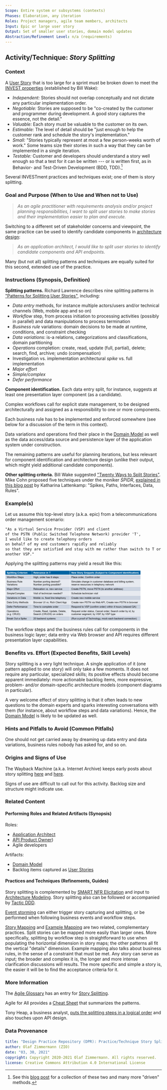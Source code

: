 ```yaml
---
Scope: Entire system or subsystems (contexts)
Phases: Elaboration, any iteration
Roles: Project managers, agile team members, architects
Input: Epic or large user story
Output: Set of smaller user stories, domain model updates
Abstraction/Refinement Level: n/a (requirements)
---
```


Activity/Technique: *Story Splitting*
-------------------------------------

### Context
A [User Story](../artifact-templates/DPR-UserStory.md) that is too large for a sprint must be broken down to meet the [INVEST properties](https://xp123.com/articles/invest-in-good-stories-and-smart-tasks/) (established by Bill Wake):

* *Independent:* Stories should not overlap conceptually and not dictate any particular implementation order.
* *Negotiable:* Stories are supposed to be "co-created by the customer and programmer during development. A good story captures the essence, not the detail."
* *Valuable:* Each story must be valuable to the customer on its own. <!-- "Developers may have (legitimate) concerns, but these framed in a way that makes the customer perceive them as important." --> 
* *Estimable:* The level of detail should be "just enough to help the customer rank and schedule the story's implementation."
* *Small:* "Stories typically represent at most a few person-weeks worth of work." Some teams size their stories in such a way that they can be implemented in a single iteration.
* *Testable:* Customer and developers should understand a story well enough so that a test for it can be written --- or is written first, as in Behavior- and Test-Driven Development (BDD, TDD).[^103]

[^103]: See this [blog post](https://ozimmer.ch/index/2020/10/30/DrivenByTLAs.html) for a collection of these two and many more "driven" methods.

Several INVESTment practices and techniques exist; one of them is story splitting.

### Goal and Purpose (When to Use and When not to Use)

> *As an agile practitioner with requirements analysis and/or project planning responsibilities, I want to split user stories to make stories and their implementation easier to plan and execute.* 

Switching to a different set of stakeholder concerns and viewpoint, the same practice can be used to identify candidate components in [architecture design](DPR-ArchitectureModeling.md): 

> *As an application architect, I would like to split user stories to identify candidate components and API endpoints.*

Many (but not all) splitting patterns and techniques are equally suited for this second, extended use of the practice.

### Instructions (Synopsis, Definition)

**Splitting patterns.** Richard Lawrence describes nine splitting patterns in ["Patterns for Splitting User Stories"](https://agileforall.com/patterns-for-splitting-user-stories/), including:

* *Data entry* methods, for instance multiple actors/users and/or technical channels (Web, mobile app and so on)
* *Workflow* step, from process initiation to processing activities (possibly in parallel) and data manipulations to process termination 
* *Business rule* variations: domain decisions to be made at runtime, conditions, and constraint checking
* *Data variations*: is-a relations, categorizations and classifications, domain partitioning  
* *Operations* completion: create, read, update (full, partial), delete; search, find, archive; undo (compensation)
* Investigation vs. implementation architectural *spike* vs. full implementation 
* *Major effort* 
* *Simple/complex*
* *Defer performance* 

**Component identification.** Each data entry split, for instance, suggests at least one presentation layer component (as a candidate). 

Complex workflows call for explicit state management, to be designed architecturally and assigned as a responsibility to one or more components. 

Each business rule has to be implemented and enforced somewhere (see below for a discussion of the term in this context). 

Data variations and operations find their place in the [Domain Model](../artifact-templates/DPR-DomainModel.md) as well as the data access/data source and persistence layer of the application system under construction. <!-- TODO could add a table mapping the splitting patterns to logical layers and patterns/component types -->

The remaining patterns are useful for planning iterations, but less relevant for component identification and architecture design (unlike their output, which might yield additional candidate components).

**Other splitting criteria.** Bill Wake suggested ["Twenty Ways to Split Stories"](https://xp123.com/articles/twenty-ways-to-split-stories/). Mike Cohn proposed five techniques under the moniker *SPIDR*, [explained in this blog post](https://blogs.itemis.com/en/spidr-five-simple-techniques-for-a-perfectly-split-user-story) by Katharina Lattenkamp: "Spikes, Paths, Interfaces, Data, Rules". 


### Example(s)
Let us assume this top-level story (a.k.a. epic) from a telecommunications order management scenario: <!-- TODO add bibtex -->

```plain
"As a Virtual Service Provider (VSP) and client 
of the PSTN (Public Switched Telephone Network) provider 'T', 
I would like to create telephony orders 
on behalf of my end customers rapidly and reliably 
so that they are satisfied and stay with me rather than switch to T or another VSP."
```

Applying the splitting patterns may yield a result like this: <!-- IH CE: capitalization? confirm vs. technology -->

![Story Splitting at "T" (by Pattern)](/activities/images/ZIO-TStorySplitting.png)

<!-- replace with Spinnaker table from exercise? (and more text in sample solution? Mirko: Die Tabelle ist gut, aber es wäre schön, wenn man am Ende auch wieder Stories resultieren. -->

The workflow steps and the business rules call for components in the business logic layer; data entry via Web browser and API requires different presentation layer capabilities.


### Benefits vs. Effort (Expected Benefits, Skill Levels)
<!-- From AA, should call out what one needs to be able to do on beginner, intermediate, advanced level; as a team -->
Story splitting is a very light technique. A single application of it (one pattern applied to one story) will only take a few moments. It does not require any particular, specialized skills; its positive effects should become apparent immediately: more actionable backlog items, more expressive, problem- and/or domain-specific architecture models (component diagrams in particular).

A very welcome effect of story splitting is that it often leads to new questions to the domain experts and sparks interesting conversations with them (for instance, about workflow steps and data variations). Hence, the [Domain Model](/artifact-templates/DPR-DomainModel.md) is likely to be updated as well.


### Hints and Pitfalls to Avoid (Common Pitfalls)
<!-- See ART, don’t overdo etc. -->
One should not get carried away by dreaming up data entry and data variations, business rules nobody has asked for, and so on.


### Origins and Signs of Use
<!-- From PLOPs and from AA -->
The Wayback Machine (a.k.a. Internet Archive) keeps early posts about story splitting [here](https://web.archive.org/web/20120909082905/http://lassekoskela.com/thoughts/7/ways-to-split-user-stories/) and [here](https://web.archive.org/web/20120716060616/http://jbrains.ca/permalink/how-youll-probably-learn-to-split-features).

Signs of use are difficult to call out for this activity. Backlog size and structure might indicate use.
<!-- TODO How about CI/CM? -->


### Related Content
<!-- in DPR/OLAF and elsewhere -->

<!-- TODO (v2) [O] discuss "use case splitting": patterns applicable to (brief) stories too, full scenarios can be seen as application/variant of the workflow splitting pattern; UML relations -->

#### Performing Roles and Related Artifacts (Synopsis)

Roles: 

* [Application Architect](../roles/DPR-ApplicationArchitectRole.md)
* [API Product Owner](../roles/SDPR-APIProductOwner.md))
* Agile developers

Artifacts: 

* [Domain Model](../artifact-templates/DPR-DomainModel.md)
* Backlog items captured as [User Stories](../artifact-templates/DPR-UserStory.md)

#### Practices and Techniques (Refinements, Guides)

Story splitting is complemented by [SMART NFR Elicitation](DPR-SMART-NFR-Elicitation.md) and input to [Architecture Modeling](DPR-ArchitectureModeling.md). Story splitting also can be followed or accompanied by [Tactic DDD](DPR-TacticDDD.md).

[Event storming](https://en.wikipedia.org/wiki/Event_storming) can either trigger story capturing and splitting, or be performed when following business events and workflow steps. 

[Story Mapping](https://www.agilealliance.org/glossary/storymap/) and [Example Mapping](https://cucumber.io/blog/bdd/example-mapping-introduction/) are two related, complementary practices. Split stories can be mapped more easily than larger ones. More specifically, splitting by workflow step is straightforward to use when populating the horizontal dimension in story maps; the other patterns all fit the vertical "details" dimension. Example mapping also talks about business rules, in the sense of a constraint that must be met. Any story can serve as input; the broader and complex it is, the longer and more intense clarification discussions will results. The more specific and simple a story is, the easier it will be to find the acceptance criteria for it. 


### More Information 
<!-- Further Reading, Academic Publications) -->
The [Agile Glossary](https://www.agilealliance.org/agile101/agile-glossary/) has an entry for [Story Splitting](https://www.agilealliance.org/glossary/split/).

Agile for All provides a [Cheat Sheet](https://agileforall.com/wp-content/uploads/2009/10/Story-Splitting-Cheat-Sheet.pdf) that summarizes the patterns. 

Tony Heap, a business analyst, [puts the splitting steps in a logical order](http://www.its-all-design.com/how-to-split-user-stories/) and also touches upon API design.


### Data Provenance 

```yaml
title: "Design Practice Repository (DPR): Practice/Technique Story Splitting"
author: Olaf Zimmermann (ZIO)
date: "03, 30, 2021"
copyright: Copyright 2020-2021 Olaf Zimmermann. All rights reserved.
license: Creative Commons Attribution 4.0 International License
```


